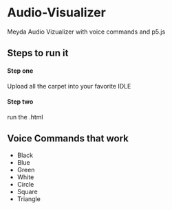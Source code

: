# Audio-Visualizer
Meyda Audio Vizualizer with voice commands and p5.js

## Steps to run it 

#### Step one
Upload all the carpet into your favorite IDLE

#### Step two 
run the .html 

## Voice Commands that work  
- Black
- Blue
- Green
- White
- Circle
- Square
- Triangle
